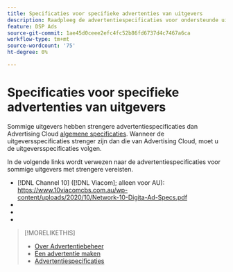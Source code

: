 ```yaml
---
title: Specificaties voor specifieke advertenties van uitgevers
description: Raadpleeg de advertentiespecificaties voor ondersteunde uitgevers.
feature: DSP Ads
source-git-commit: 1ae45d0ceee2efc4fc52b86fd6737d4c7467a6ca
workflow-type: tm+mt
source-wordcount: '75'
ht-degree: 0%

---
```


# Specificaties voor specifieke advertenties van uitgevers

Sommige uitgevers hebben strengere advertentiespecificaties dan Advertising Cloud [algemene specificaties](/help/dsp/assets/ad-specs.pdf).  Wanneer de uitgeversspecificaties strenger zijn dan die van Advertising Cloud, moet u de uitgeversspecificaties volgen.

In de volgende links wordt verwezen naar de advertentiespecificaties voor sommige uitgevers met strengere vereisten.

* [!DNL Channel 10] ([!DNL Viacom]; alleen voor AU): https://www.10viacomcbs.com.au/wp-content/uploads/2020/10/Network-10-Digita-Ad-Specs.pdf
* 
   [!DNL CBS Interactive Advanced Media]: https://cbsinteractive.com/advertising/ad-specs/list/cbs-interactive-advanced-media
* 
   [!DNL Hulu]: https://advertising.hulu.com/ad-products/video-commercial
* 

   [!DNL NBCUniversal]: https://together.nbcuni.com/nbcu-creative-guidelines

>[!MORELIKETHIS]
>
>* [Over Advertentiebeheer](ad-about.md)
>* [Een advertentie maken](ad-create.md)
>* [Advertentiespecificaties](/help/dsp/assets/ad-specs.pdf)

